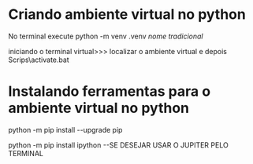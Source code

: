# Criando ambiente virtual no python 

No terminal execute python -m venv .venv *nome tradicional*

iniciando o terminal virtual>>> localizar o ambiente virtual e depois Scrips\activate.bat

# Instalando ferramentas para o ambiente virtual no python

python -m pip install --upgrade pip

python -m pip install ipython --SE DESEJAR USAR O JUPITER PELO TERMINAL